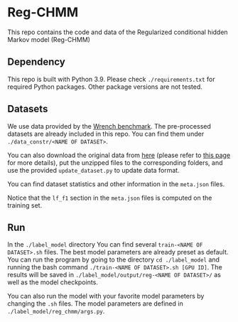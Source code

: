 # Reg-CHMM

This repo contains the code and data of the Regularized conditional hidden Markov model (Reg-CHMM)

## Dependency
This repo is built with Python 3.9.
Please check `./requirements.txt` for required Python packages.
Other package versions are not tested.

## Datasets

We use data provided by the [Wrench benchmark](https://github.com/JieyuZ2/wrench).
The pre-processed datasets are already included in this repo.
You can find them under `./data_constr/<NAME OF DATASET>`.

You can also download the original data from [here](https://drive.google.com/drive/folders/1v55IKG2JN9fMtKJWU48B_5_DcPWGnpTq) (please refer to [this page](https://github.com/JieyuZ2/wrench/blob/main/README.md) for more details), put the unzipped files to the corresponding folders, and use the provided `update_dataset.py` to update data format.

You can find dataset statistics and other information in the `meta.json` files.

Notice that the `lf_f1` section in the `meta.json` files is computed on the training set.

## Run

In the `./label_model` directory You can find several `train-<NAME OF DATASET>.sh` files.
The best model parameters are already preset as default.
You can run the program by going to the directory `cd ./label_model` and running the bash command `./train-<NAME OF DATASET>.sh [GPU ID]`.
The results will be saved in `./label_model/output/reg-<NAME OF DATASET>/` as well as the model checkpoints.

You can also run the model with your favorite model parameters by changing the `.sh` files.
The model parameters are defined in `./label_model/reg_chmm/args.py`.
